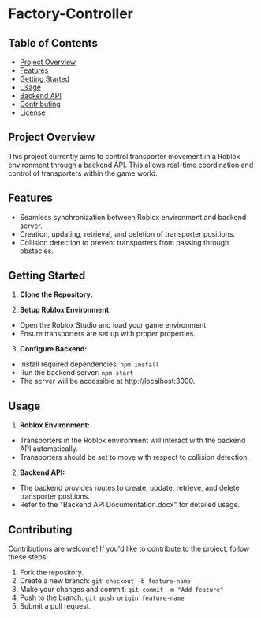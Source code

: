 # Factory-Controller

## Table of Contents
- [Project Overview](#project-overview)
- [Features](#features)
- [Getting Started](#getting-started)
- [Usage](#usage)
- [Backend API](#backend-api)
- [Contributing](#contributing)
- [License](#license)

## Project Overview

This project currently aims to control transporter movement in a Roblox environment through a backend API. This allows real-time coordination and control of transporters within the game world.

## Features

- Seamless synchronization between Roblox environment and backend server.
- Creation, updating, retrieval, and deletion of transporter positions.
- Collision detection to prevent transporters from passing through obstacles.

## Getting Started

1. **Clone the Repository:**

2. **Setup Roblox Environment:**
- Open the Roblox Studio and load your game environment.
- Ensure transporters are set up with proper properties.

3. **Configure Backend:**
- Install required dependencies: `npm install`
- Run the backend server: `npm start`
- The server will be accessible at http://localhost:3000.

## Usage

1. **Roblox Environment:**
- Transporters in the Roblox environment will interact with the backend API automatically.
- Transporters should be set to move with respect to collision detection.

2. **Backend API:**
- The backend provides routes to create, update, retrieve, and delete transporter positions.
- Refer to the "Backend API Documentation.docx" for detailed usage.

## Contributing

Contributions are welcome! If you'd like to contribute to the project, follow these steps:

1. Fork the repository.
2. Create a new branch: `git checkout -b feature-name`
3. Make your changes and commit: `git commit -m "Add feature"`
4. Push to the branch: `git push origin feature-name`
5. Submit a pull request.
